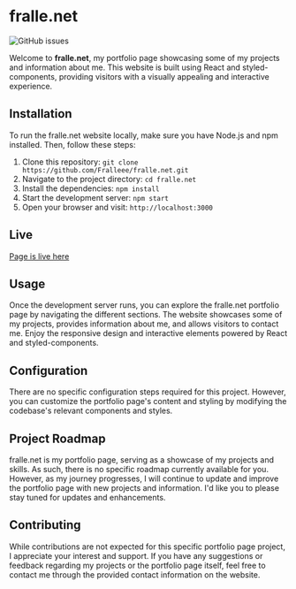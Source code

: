# fralle.net

![GitHub issues](https://img.shields.io/github/issues/Fralleee/fralle.net)

Welcome to **fralle.net**, my portfolio page showcasing some of my projects and information about me. This website is built using React and styled-components, providing visitors with a visually appealing and interactive experience.

## Installation
To run the fralle.net website locally, make sure you have Node.js and npm installed. Then, follow these steps:

1. Clone this repository: `git clone https://github.com/Fralleee/fralle.net.git`
2. Navigate to the project directory: `cd fralle.net`
3. Install the dependencies: `npm install`
4. Start the development server: `npm start`
5. Open your browser and visit: `http://localhost:3000`

## Live
[Page is live here](https://www.fralle.net/)
  
## Usage
Once the development server runs, you can explore the fralle.net portfolio page by navigating the different sections. The website showcases some of my projects, provides information about me, and allows visitors to contact me. Enjoy the responsive design and interactive elements powered by React and styled-components.

## Configuration
There are no specific configuration steps required for this project. However, you can customize the portfolio page's content and styling by modifying the codebase's relevant components and styles.

## Project Roadmap
fralle.net is my portfolio page, serving as a showcase of my projects and skills. As such, there is no specific roadmap currently available for you. However, as my journey progresses, I will continue to update and improve the portfolio page with new projects and information. I'd like you to please stay tuned for updates and enhancements.

## Contributing
While contributions are not expected for this specific portfolio page project, I appreciate your interest and support. If you have any suggestions or feedback regarding my projects or the portfolio page itself, feel free to contact me through the provided contact information on the website.
